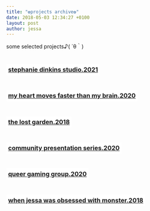 ```yaml
---
title: "✿projects archive✿"
date: 2018-05-03 12:34:27 +0100
layout: post
author: jessa
---
```


<body>
	<p>
		some selected projects♪( ´θ｀) <br>
<h3 style="background:white; border:1.5px ; padding: 5px 5px; /*margin-left: 100px;*/ text-align: center; text-decoration: none; display: inline-block;"> <a href="/stephaniedinkinsstudio.html"><strong>stephanie dinkins studio.2021</strong></a> </h3>
<br>
<h3 style="background:white; border:1.5px ; padding: 5px 5px; /*margin-left: 100px;*/ text-align: center; text-decoration: none; display: inline-block;"> <a href="/myheartdevlog.html"><strong>my heart moves faster than my brain.2020</strong></a> </h3>
<br>
<h3 style="background:white; border:1.5px ; padding: 5px 5px; /*margin-left: 20px;*/ text-align: center; text-decoration: none; display: inline-block;"> <a href="/lostgarden.html"><strong>the lost garden.2018</strong></a> </h3>
<br>
<h3 style="background:white; border:1.5px ; padding: 5px 5px; /*margin-left: 100px;*/ text-align: center; text-decoration: none; display: inline-block;"> <a href="https://merehuman.github.io/presentationseries/index.html"><strong>community presentation series.2020</strong></a> </h3>
<br>
<h3 style="background:white; border:1.5px ; padding: 5px 5px; /*margin-left: 100px;*/ text-align: center; text-decoration: none; display: inline-block;"> <a href="/queergaming.html"><strong>queer gaming group.2020</strong></a> </h3>
<br>
<!-- <h3 style="background:white; border:1.5px ; padding: 5px 5px; /*margin-left: 40px;*/ text-align: center; text-decoration: none; display: inline-block;"> <a href="/mapa.html"><strong>mapavr devlog.2019</strong></a> </h3>
<br> -->
<h3 style="background:white; border:1.5px ; padding: 5px 5px; text-align: center; text-decoration: none; display: inline-block;"> <a href="/monster.html"><strong>when jessa was obsessed with monster.2018</strong></a> </h3>
</p>
</body>
